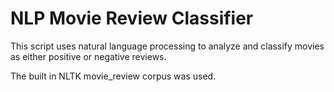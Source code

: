 # NLP Movie Review Classifier

This script uses natural language processing to analyze and classify movies as either positive or negative reviews.

The built in NLTK movie_review corpus was used.
